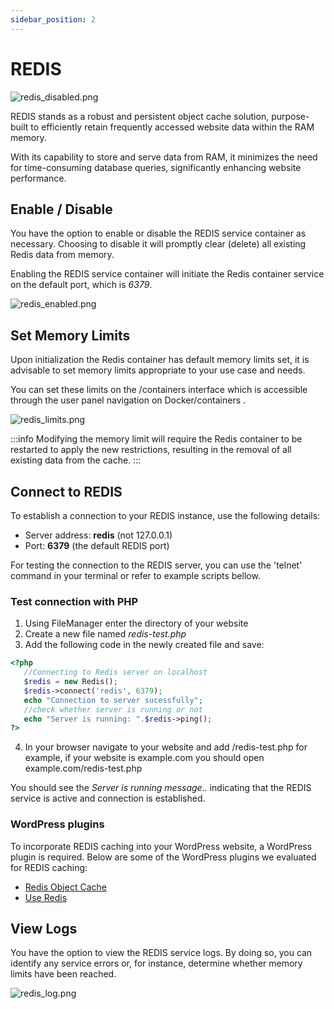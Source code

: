```yaml
---
sidebar_position: 2
---
```


# REDIS

![redis_disabled.png](/img/panel/v2/redismain.png)

REDIS stands as a robust and persistent object cache solution, purpose-built to efficiently retain frequently accessed website data within the RAM memory.

With its capability to store and serve data from RAM, it minimizes the need for time-consuming database queries, significantly enhancing website performance.

## Enable / Disable

You have the option to enable or disable the REDIS service container as necessary. Choosing to disable it will promptly clear (delete) all existing Redis data from memory.

Enabling the REDIS service container will initiate the Redis container service on the default port, which is _6379_.

![redis_enabled.png](/img/panel/v2/redisenabled.png)

## Set Memory Limits

Upon initialization the Redis container has default memory limits set, it is advisable to set memory limits appropriate to your use case and needs.

You can set these limits on the /containers interface which is accessible through the user panel navigation on Docker/containers .

![redis_limits.png](/img/panel/v2/redislimits.png)

:::info
Modifying the memory limit will require the Redis container to be restarted to apply the new restrictions, resulting in the removal of all existing data from the cache.
:::

## Connect to REDIS

To establish a connection to your REDIS instance, use the following details:

- Server address: **redis** (not 127.0.0.1)
- Port: **6379** (the default REDIS port)

For testing the connection to the REDIS server, you can use the 'telnet' command in your terminal or refer to example scripts bellow.

### Test connection with PHP

1. Using FileManager enter the directory of your website
2. Create a new file named _redis-test.php_
3. Add the following code in the newly created file and save:
```php
<?php 
   //Connecting to Redis server on localhost 
   $redis = new Redis(); 
   $redis->connect('redis', 6379); 
   echo "Connection to server sucessfully"; 
   //check whether server is running or not 
   echo "Server is running: ".$redis->ping(); 
?>
```

4. In your browser navigate to your website and add /redis-test.php for example, if your website is example.com you should open example.com/redis-test.php

You should see the _Server is running message.._ indicating that the REDIS service is active and connection is established.


### WordPress plugins

To incorporate REDIS caching into your WordPress website, a WordPress plugin is required. Below are some of the WordPress plugins we evaluated for REDIS caching:

- [Redis Object Cache](https://wordpress.org/plugins/redis-cache/)
- [Use Redis](https://plugins.club/premium-wordpress-plugins/use-redis/)
   
## View Logs

You have the option to view the REDIS service logs. By doing so, you can identify any service errors or, for instance, determine whether memory limits have been reached.

![redis_log.png](/img/panel/v2/redislogs.png)
